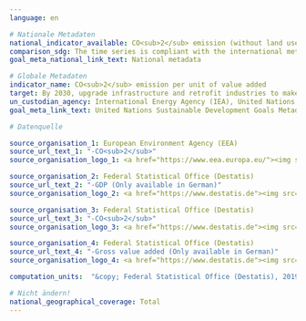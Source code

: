 ```yaml
---
language: en

# Nationale Metadaten
national_indicator_available: CO<sub>2</sub> emission (without land use, land-use change and forestry) per real GDP <br> CO<sub>2</sub> emissions per gross value added (price adjusted) in manufacturing industries
comparison_sdg: The time series is compliant with the international metadata description.
goal_meta_national_link_text: National metadata

# Globale Metadaten
indicator_name: CO<sub>2</sub> emission per unit of value added
target: By 2030, upgrade infrastructure and retrofit industries to make them sustainable, with increased resource-use efficiency and greater adoption of clean and environmentally sound technologies and industrial processes, with all countries taking action in accordance with their respective capabilities
un_custodian_agency: International Energy Agency (IEA), United Nations Industrial Development Organization (UNIDO)
goal_meta_link_text: United Nations Sustainable Development Goals Metadata

# Datenquelle

source_organisation_1: European Environment Agency (EEA)
source_url_text_1: "-CO<sub>2</sub>"
source_organisation_logo_1: <a href="https://www.eea.europa.eu/"><img src="https://g205sdgs.github.io/sdg-indicators/public/LogosEn/eea.png" alt="Logo EEA" /></a>

source_organisation_2: Federal Statistical Office (Destatis)
source_url_text_2: "-GDP (Only available in German)"
source_organisation_logo_2: <a href="https://www.destatis.de"><img src="https://g205sdgs.github.io/sdg-indicators/public/LogosEn/destatis.png" alt="Logo Destatis" /></a>

source_organisation_3: Federal Statistical Office (Destatis)
source_url_text_3: "-CO<sub>2</sub>"
source_organisation_logo_3: <a href="https://www.destatis.de"><img src="https://g205sdgs.github.io/sdg-indicators/public/LogosEn/destatis.png" alt="Logo Destatis" /></a>

source_organisation_4: Federal Statistical Office (Destatis)
source_url_text_4: "-Gross value added (Only available in German)"
source_organisation_logo_4: <a href="https://www.destatis.de"><img src="https://g205sdgs.github.io/sdg-indicators/public/LogosEn/destatis.png" alt="Logo Destatis" /></a>

computation_units:  "&copy; Federal Statistical Office (Destatis), 2019"

# Nicht ändern!
national_geographical_coverage: Total
---
```

